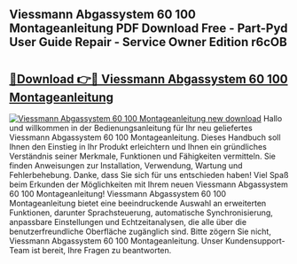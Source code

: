 ## Viessmann Abgassystem 60 100 Montageanleitung PDF Download Free - Part-Pyd User Guide Repair - Service Owner Edition r6cOB

# <h2><a href="http://df6batt.blite.top/?on=Viessmann+Abgassystem+60+100+Montageanleitung">🔗Download 👉🔴 Viessmann Abgassystem 60 100 Montageanleitung</a></h2>

[![Viessmann Abgassystem 60 100 Montageanleitung new download](https://i.imgur.com/lujVjoI.png)](http://df6batt.blite.top/?on=Viessmann+Abgassystem+60+100+Montageanleitung)
Hallo und willkommen in der Bedienungsanleitung für Ihr neu geliefertes Viessmann Abgassystem 60 100 Montageanleitung. Dieses Handbuch soll Ihnen den Einstieg in Ihr Produkt erleichtern und Ihnen ein gründliches Verständnis seiner Merkmale, Funktionen und Fähigkeiten vermitteln. Sie finden Anweisungen zur Installation, Verwendung, Wartung und Fehlerbehebung. Danke, dass Sie sich für uns entschieden haben! Viel Spaß beim Erkunden der Möglichkeiten mit Ihrem neuen Viessmann Abgassystem 60 100 Montageanleitung! Viessmann Abgassystem 60 100 Montageanleitung bietet eine beeindruckende Auswahl an erweiterten Funktionen, darunter Sprachsteuerung, automatische Synchronisierung, anpassbare Einstellungen und Echtzeitanalysen, die alle über die benutzerfreundliche Oberfläche zugänglich sind. Bitte zögern Sie nicht, Viessmann Abgassystem 60 100 Montageanleitung. Unser Kundensupport-Team ist bereit, Ihre Fragen zu beantworten.
